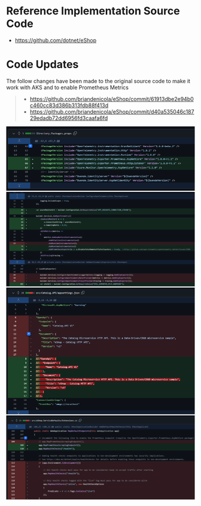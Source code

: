 # Reference Implementation Source Code
* https://github.com/dotnet/eShop

# Code Updates
The follow changes have been made to the original source code to make it work with AKS and to enable Prometheus Metrics
> - https://github.com/briandenicola/eShop/commit/61913dbe2e94b0c460cc83d386b313fdb88f413d
> - https://github.com/briandenicola/eShop/commit/d40a535046c18729edadb72dd6956fd3caafa6fd

![code diff 1](../.assets/diff-1.png)
![code diff 2](../.assets/diff-2.png)
![code diff 3](../.assets/diff-3.png)
![code diff 4](../.assets/diff-4.png)

